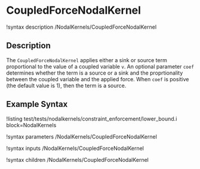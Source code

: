 # CoupledForceNodalKernel

!syntax description /NodalKernels/CoupledForceNodalKernel

## Description

The `CoupledForceNodalKernel` applies either a sink or source term
proportional to the value of a coupled variable `v`. An optional parameter
`coef` determines whether the term is a source or a sink and the proprtionality
between the coupled variable and the applied force. When `coef` is positive
(the default value is 1), then the term is a source.

## Example Syntax

!listing test/tests/nodalkernels/constraint_enforcement/lower_bound.i block=NodalKernels

!syntax parameters /NodalKernels/CoupledForceNodalKernel

!syntax inputs /NodalKernels/CoupledForceNodalKernel

!syntax children /NodalKernels/CoupledForceNodalKernel
